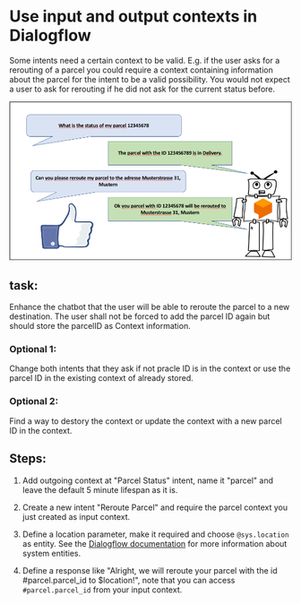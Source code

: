 # Use input and output contexts in Dialogflow

Some intents need a certain context to be valid. E.g. if the user asks
for a rerouting of a parcel you could require a context containing
information about the parcel for the intent to be a valid possibility.
You would not expect a user to ask for rerouting if he did not ask for
the current status before.

![non_linear_dialog](non_linear_dialog.png)

## task:

Enhance the chatbot that the user will be able to reroute the parcel to
a new destination. The user shall not be forced to add the parcel ID
again but should store the parcelID as Context information.

### Optional 1:

Change both intents that they ask if not pracle ID is in the context or
use the parcel ID in the existing context of already stored.

### Optional 2:

Find a way to destory the context or update the context with a new parcel ID
in the context.


## Steps:

1. Add outgoing context at "Parcel Status" intent, name it "parcel" and
   leave the default 5 minute lifespan as it is.

2. Create a new intent "Reroute Parcel" and require the parcel context
   you just created as input context.

3. Define a location parameter, make it required and choose
   `@sys.location` as entity. See the
   [Dialogflow documentation](https://dialogflow.com/docs/reference/system-entities)
   for more information about system entities.

4. Define a response like "Alright, we will reroute your parcel with the
   id #parcel.parcel_id to $location!", note that you can access
   `#parcel.parcel_id` from your input context.
